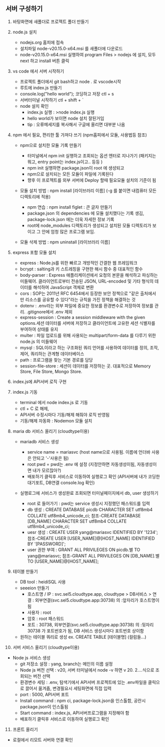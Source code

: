 ## 서버 구성하기

1. 바탕화면에 새폴더로 프로젝트 폴더 만들기

2. node.js 설치

   - nodejs.org 홈피에 접속
   - 설치파일 node-v20.15.0-x64.msi 를 새폴더에 다운로드
   - node-v20.15.0-x64.msi 실행하여 program Files > nodejs 에 설치, 모두 next 하고 install 버튼 클릭

3. vs code 에서 서버 시작하기

   - 프로젝트 폴더에서 git bash하고 node . 로 vscode시작
   - 루트에 index.js 만들기
   - console.log("hello world"); 코딩하고 저장 ctl + s
   - 서버터미널 시작하기 ctl + shift + `
   - node 설치 확인
     - index.js 실행 : >node index.js 실행
     - hello world가 보이면 node 설치 잘된거임
     - tip : 오류메세지를 복사해서 구글에 올리면 대부분 나옴

4. npm 에서 필요, 편리한 툴 가져다 쓰기 (npm홈피에서 모듈, 사용법등 참조)

   - npm으로 설치한 모듈 기록 만들기

     - 터미널에서 npm init 실행하고 조회되는 옵션 엔터로 지나가기 (패키지는 뭐고, entry point는 index.js이고.. 등등 )
     - npm init 실행하면 package.json이 root 에 생성되고
     - npm으로 설치되는 모든 모듈이 파일에 기록된다
     - 향후 이 프로젝트를 외부 서버에 Deploy 할때 필요모듈 설치의 기준이 됨

   - 모듈 설치 방법 : npm install [라이브러리 이름] (-g 를 붙이면 내컴퓨터 모든 디렉토리에 적용)

     - npm 연습 : npm install figlet : 큰 글자 만들기
     - package.json 의 dependencies 에 모듈 설치했다는 기록 생김, package-lock.json 에는 더욱 자세한 정보 기록
     - root에 node_modules 디렉토리가 생성되고 설치된 모듈 디렉토리가 보이고 그 안에 엄청 많은 프로그램 보임.

   - 모듈 삭제 방법 : npm uninstall [라이브러리 이름]

5. express 포함 모듈 설치

   - express : Node.js를 위한 빠르고 개방적인 간결한 웹 프레임워크
   - bcrypt : salting과 키 스트레칭을 구현한 해시 함수 중 대표적인 함수
   - body-parser : Express 애플리케이션에서 요청의 본문을 해석하고 파싱하는 미들웨어. 클라이언트로부터 전송된 JSON, URL-encoded 및 기타 형식의 데이터를 해석하여 JavaScript 객체로 변환
   - cors : SOP는 2011년 RFC 6454에서 등장한 보안 정책으로 "같은 출처에서만 리소스를 공유할 수 있다"라는 규칙을 가진 정책을 해결하는 것
   - dotenv : .env라는 외부 파일에 중요한 정보를 환경변수로 저장하여 정보를 관리. .gitignore에서 .env 제외
   - express-session : Create a session middleware with the given options.세션 데이터를 서버에 저장하고 클라이언트에 고유한 세션 식별자를 부여하여 상태를 유지
   - multer : 파일 업로드를 위해 사용되는 multipart/form-data 를 다루기 위한 node.js 의 미들웨어
   - mysql : SQL이라고 하는 구조화된 쿼리 언어를 사용하여 데이터를 정의, 조작, 제어, 쿼리하는 관계형 데이터베이스
   - path : 프로그램을 찾는 기본 경로를 담당
   - session-file-store : 세션이 데이터를 저장하는 곳. 대표적으로 Memory Store, File Store, Mongo Store.

6. index.js에 API서버 로직 구현

7. index.js 기동

   - terminal 에서 node index.js 로 기동
   - ctl + C 로 해제,
   - API서버 수정시마다 기동/해제 해줘야 로직 반영됨
   - 기동/해제 자동화 : Nodemon 모듈 설치

8. maria db 서비스 올리기 (cloudtype이용)

   - mariadb 서비스 생성

     - service name = mariasvc (host name으로 사용됨. 이름에 언더바 사용은 안되고 '-'사용은 됨)
     - root pwd = pwd는 .env 에 설정 (지정안하면 자동생성이됨, 자동생성이면 내가 모르잖아?)
     - 배포하기 클릭후 서비스로 이동하여 실행로그 확인 (API서버에 내가 코딩한 대기포트, DB연결 console.log 확인)

   - 실행로그에 서비스가 생성완료 조회되면 터미널페이지에서 db, user 생성하기
     - root 로 들어가기 : pwd는 service 생성시 지정했던 패스워드를 입력
     - db 생성 : CREATE DATABASE picdb CHARACTER SET utf8mb4 COLLATE utf8mb4_unicode_ci; 참조-CREATE DATABASE [DB_NAME] CHARACTER SET utf8mb4 COLLATE utf8mb4_unicode_ci;
     - uesr 생성 : CREATE USER yang@mariasvc IDENTIFIED BY '1234'; 참조-CREATE USER [USER_NAME]@[HOST_NAME] IDENTIFIED BY '[PASSWORD]';
     - user 권한 부여 : GRANT ALL PRIVILEGES ON picdb.별 TO yang@mariasvc; 참조-GRANT ALL PRIVILEGES ON [DB_NAME].별 TO [USER_NAME]@[HOST_NAME];

9. 테이블 만들기

   - DB tool : heidiSQL 사용
   - seeeion 만들기
     - 호스트명 / IP : svc.sel5.cloudtype.app, cloudtype > DB서비스 > 연결 : 외부연결(svc.sel5.cloudtype.app:30738) 의 :앞자리가 호스트명이 됨
     - 사용자 : root
     - 암호 : root 패스워드
     - 포트 : 30738, 외부연결(svc.sel5.cloudtype.app:30738) 의 :뒷자리 30738 가 포트번호가 됨, DB 서비스 생성시마다 포트번호 상이함
   - 원하는 테이블 쿼리로 생성 ex. CREATE TABLE [테이블명] (컬럼들...)

10. 서버 서비스 올리기 (cloudtype이용)

- Node js 서비스 생성
  - git 저장소 설정 : yang, branch는 메인의 이름 설정
  - Node js 버전 선택 : v20, 서버 터미널에서 node -v 하면 v 20. 2....식으로 조회되는 버전 선택
  - 환경변수 세팅 : .env, 탐색기에서 API서버 프로젝트에 있는 .env파일을 클릭으로 끌어서 옮겨줌, 변경필요시 세팅화면에 직접 입력
  - port : 5000, API서버 포트
  - Install command : npm ci, package-lock.json을 인스톨함, 공란시 package.json이 인스톨됨
  - Start command : index.js, API서버프로그램을 지정해야 함
  - 배포하기 클릭후 서비스로 이동하여 실행로그 확인

11. 프론트 올리기

- 로컬에서 리모트 서버와 연결 확인

